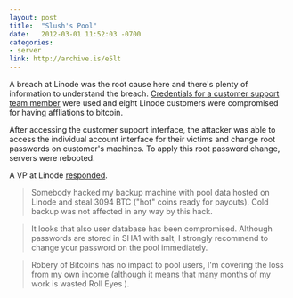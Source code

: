 ```yaml
---
layout: post
title:  "Slush's Pool"
date:   2012-03-01 11:52:03 -0700
categories: 
- server
link: http://archive.is/e5lt
---
```

A breach at Linode was the root cause here and there's plenty of information to understand the breach. [Credentials for a customer support team member](http://archive.is/tRQ9) were used and eight Linode customers were compromised for having affliations to bitcoin.

After accessing the customer support interface, the attacker was able to access the individual account interface for their victims and change root passwords on customer's machines. To apply this root password change, servers were rebooted.

A VP at Linode [responded](http://pastebin.com/UW7iT5fj).

>Somebody hacked my backup machine with pool data hosted on Linode and steal 3094 BTC ("hot" coins ready for payouts). Cold backup was not affected in any way by this hack.

> It looks that also user database has been compromised. Although passwords are stored in SHA1 with salt, I strongly recommend to change your password on the pool immediately.

>Robery of Bitcoins has no impact to pool users, I'm covering the loss from my own income (although it means that many months of my work is wasted  Roll Eyes ).
